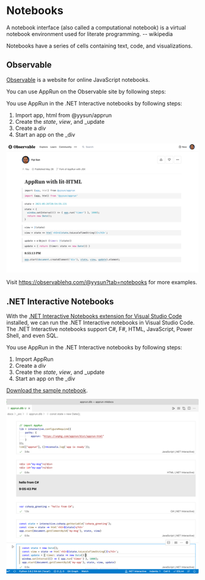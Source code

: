 # Notebooks

A notebook interface (also called a computational notebook) is a virtual notebook environment used for literate programming. -- wikipedia

Notebooks have a series of cells containing text, code, and visualizations.


## Observable

[Observable](https://observablehq.com) is a website for online JavaScript notebooks.

You can use AppRun on the Observable site by following steps:

You use AppRun in the .NET Interactive notebooks by following steps:

1. Import app, html from @yysun/apprun
3. Create the _state_, _view_, and _update
4. Create a _div_
5. Start an app on the _div

![](imgs/observablehq-html.png)


Visit https://observablehq.com/@yysun?tab=notebooks for more examples.


## .NET Interactive Notebooks

With the [.NET Interactive Notebooks extension for Visual Studio Code](https://marketplace.visualstudio.com/items?itemName=ms-dotnettools.dotnet-interactive-vscode) installed, we can run the .NET Interactive notebooks in Visual Studio Code. The .NET Interactive notebooks support C#, F#, HTML, JavaScript, Power Shell, and even SQL.

You use AppRun in the .NET Interactive notebooks by following steps:

1. Import AppRun
2. Create a _div_
3. Create the _state_, _view_, and _update
4. Start an app on the _div


[Download the sample notebook](_src/apprun.dib).

![](imgs/dotnet-notebook.png)
